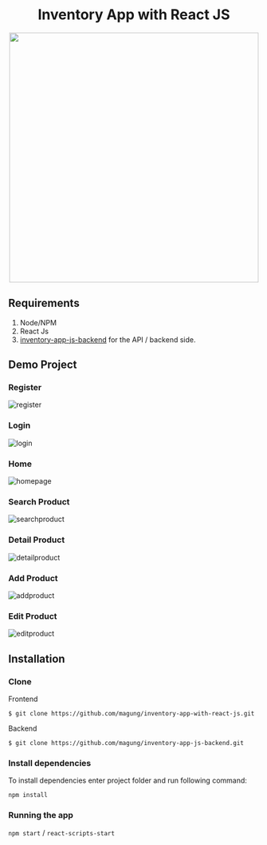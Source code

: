 <h1 style='text-align: center'>Inventory App with React JS</h1>
<p align='center'>
  <a href='https://facebook.github.io/react-native/'>
  <img width="500" src='https://nareshit.com/wp-content/uploads/2019/01/ReactJS-online-training-nareshit.jpg' />
  </a>
</p>

## Requirements
1. Node/NPM
2. React Js
3. <a href="https://github.com/magung/inventory-app-js-backend">inventory-app-js-backend</a> for the API / backend side.


## Demo Project
### Register
![register](https://user-images.githubusercontent.com/50833200/64964261-e2192880-d8c4-11e9-9e73-befcb58db054.png)

### Login
![login](https://user-images.githubusercontent.com/50833200/64964090-98304280-d8c4-11e9-8885-b897e21eb772.png)

### Home
![homepage](https://user-images.githubusercontent.com/50833200/64964310-ffe68d80-d8c4-11e9-87eb-baa419a6188f.png)

### Search Product
![searchproduct](https://user-images.githubusercontent.com/50833200/64964355-1ee51f80-d8c5-11e9-8aba-12e2ac29e240.png)

### Detail Product
![detailproduct](https://user-images.githubusercontent.com/50833200/64964420-391efd80-d8c5-11e9-83d6-468e5931f48e.png)

### Add Product
![addproduct](https://user-images.githubusercontent.com/50833200/64964463-4fc55480-d8c5-11e9-8309-1413ee022110.png)

### Edit Product
![editproduct](https://user-images.githubusercontent.com/50833200/64964578-90bd6900-d8c5-11e9-920d-91ede74a8e01.png)

## Installation
### Clone
Frontend
```
$ git clone https://github.com/magung/inventory-app-with-react-js.git
```
Backend
```
$ git clone https://github.com/magung/inventory-app-js-backend.git
```
### Install dependencies

To install dependencies enter project folder and run following command:

`npm install`

### Running the app

`npm start` / `react-scripts-start`



